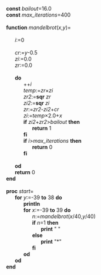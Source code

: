 **const** *bailout*=16.0\
**const** *max_iterations*=400\
\
**function** *mandelbrot*(*x*,*y*)=\
\
&nbsp;&nbsp;&nbsp;&nbsp;&nbsp;&nbsp;*i*:=0\
\
&nbsp;&nbsp;&nbsp;&nbsp;&nbsp;&nbsp;*cr*:=*y*-0.5\
&nbsp;&nbsp;&nbsp;&nbsp;&nbsp;&nbsp;*zi*:=0.0\
&nbsp;&nbsp;&nbsp;&nbsp;&nbsp;&nbsp;*zr*:=0.0\
\
&nbsp;&nbsp;&nbsp;&nbsp;&nbsp;&nbsp;**do**\
&nbsp;&nbsp;&nbsp;&nbsp;&nbsp;&nbsp;&nbsp;&nbsp;&nbsp;&nbsp;&nbsp;&nbsp;++*i*\
&nbsp;&nbsp;&nbsp;&nbsp;&nbsp;&nbsp;&nbsp;&nbsp;&nbsp;&nbsp;&nbsp;&nbsp;*temp*:=*zr*×*zi*\
&nbsp;&nbsp;&nbsp;&nbsp;&nbsp;&nbsp;&nbsp;&nbsp;&nbsp;&nbsp;&nbsp;&nbsp;*zr2*:=**sqr** *zr*\
&nbsp;&nbsp;&nbsp;&nbsp;&nbsp;&nbsp;&nbsp;&nbsp;&nbsp;&nbsp;&nbsp;&nbsp;*zi2*:=**sqr** *zi*\
&nbsp;&nbsp;&nbsp;&nbsp;&nbsp;&nbsp;&nbsp;&nbsp;&nbsp;&nbsp;&nbsp;&nbsp;*zr*:=*zr2*-*zi2*+*cr*\
&nbsp;&nbsp;&nbsp;&nbsp;&nbsp;&nbsp;&nbsp;&nbsp;&nbsp;&nbsp;&nbsp;&nbsp;*zi*:=*temp*×2.0+*x*\
&nbsp;&nbsp;&nbsp;&nbsp;&nbsp;&nbsp;&nbsp;&nbsp;&nbsp;&nbsp;&nbsp;&nbsp;**if** *zi2*+*zr2*>*bailout* **then**\
&nbsp;&nbsp;&nbsp;&nbsp;&nbsp;&nbsp;&nbsp;&nbsp;&nbsp;&nbsp;&nbsp;&nbsp;&nbsp;&nbsp;&nbsp;&nbsp;&nbsp;&nbsp;**return** 1\
&nbsp;&nbsp;&nbsp;&nbsp;&nbsp;&nbsp;&nbsp;&nbsp;&nbsp;&nbsp;&nbsp;&nbsp;**fi**\
&nbsp;&nbsp;&nbsp;&nbsp;&nbsp;&nbsp;&nbsp;&nbsp;&nbsp;&nbsp;&nbsp;&nbsp;**if** *i*>*max_iterations* **then**\
&nbsp;&nbsp;&nbsp;&nbsp;&nbsp;&nbsp;&nbsp;&nbsp;&nbsp;&nbsp;&nbsp;&nbsp;&nbsp;&nbsp;&nbsp;&nbsp;&nbsp;&nbsp;**return** 0\
&nbsp;&nbsp;&nbsp;&nbsp;&nbsp;&nbsp;&nbsp;&nbsp;&nbsp;&nbsp;&nbsp;&nbsp;**fi**\
\
&nbsp;&nbsp;&nbsp;&nbsp;&nbsp;&nbsp;**od**\
&nbsp;&nbsp;&nbsp;&nbsp;&nbsp;&nbsp;**return** 0\
**end**\
\
**proc** *start*=\
&nbsp;&nbsp;&nbsp;&nbsp;&nbsp;&nbsp;**for** *y*:=-39 **to** 38 **do**\
&nbsp;&nbsp;&nbsp;&nbsp;&nbsp;&nbsp;&nbsp;&nbsp;&nbsp;&nbsp;&nbsp;&nbsp;**println**\
&nbsp;&nbsp;&nbsp;&nbsp;&nbsp;&nbsp;&nbsp;&nbsp;&nbsp;&nbsp;&nbsp;&nbsp;**for** *x*:=-39 **to** 39 **do**\
&nbsp;&nbsp;&nbsp;&nbsp;&nbsp;&nbsp;&nbsp;&nbsp;&nbsp;&nbsp;&nbsp;&nbsp;&nbsp;&nbsp;&nbsp;&nbsp;&nbsp;&nbsp;*n*:=*mandelbrot*(*x*/40,*y*/40)\
&nbsp;&nbsp;&nbsp;&nbsp;&nbsp;&nbsp;&nbsp;&nbsp;&nbsp;&nbsp;&nbsp;&nbsp;&nbsp;&nbsp;&nbsp;&nbsp;&nbsp;&nbsp;**if** *n*=1 **then**\
&nbsp;&nbsp;&nbsp;&nbsp;&nbsp;&nbsp;&nbsp;&nbsp;&nbsp;&nbsp;&nbsp;&nbsp;&nbsp;&nbsp;&nbsp;&nbsp;&nbsp;&nbsp;&nbsp;&nbsp;&nbsp;&nbsp;&nbsp;&nbsp;**print** " "\
&nbsp;&nbsp;&nbsp;&nbsp;&nbsp;&nbsp;&nbsp;&nbsp;&nbsp;&nbsp;&nbsp;&nbsp;&nbsp;&nbsp;&nbsp;&nbsp;&nbsp;&nbsp;**else**\
&nbsp;&nbsp;&nbsp;&nbsp;&nbsp;&nbsp;&nbsp;&nbsp;&nbsp;&nbsp;&nbsp;&nbsp;&nbsp;&nbsp;&nbsp;&nbsp;&nbsp;&nbsp;&nbsp;&nbsp;&nbsp;&nbsp;&nbsp;&nbsp;**print** "*"\
&nbsp;&nbsp;&nbsp;&nbsp;&nbsp;&nbsp;&nbsp;&nbsp;&nbsp;&nbsp;&nbsp;&nbsp;&nbsp;&nbsp;&nbsp;&nbsp;&nbsp;&nbsp;**fi**\
&nbsp;&nbsp;&nbsp;&nbsp;&nbsp;&nbsp;&nbsp;&nbsp;&nbsp;&nbsp;&nbsp;&nbsp;**od**\
&nbsp;&nbsp;&nbsp;&nbsp;&nbsp;&nbsp;**od**\
**end**\
\
\
&nbsp;
